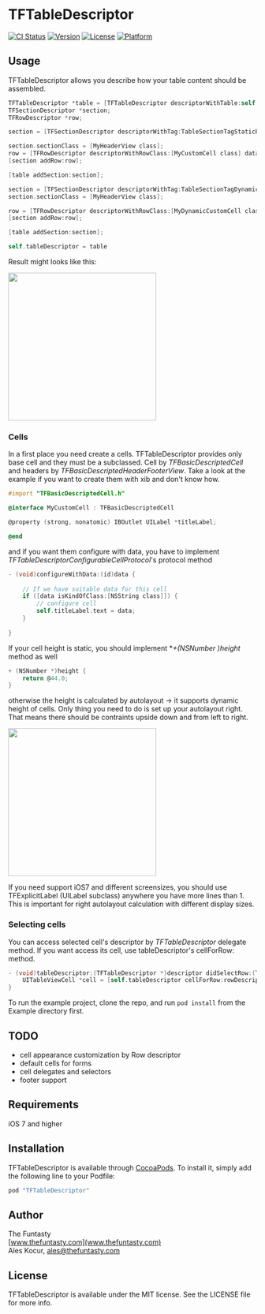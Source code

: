 # TFTableDescriptor

[![CI Status](https://travis-ci.org/thefuntasty/TFTableDescriptor.svg?branch=master)](https://travis-ci.org/thefuntasty/TFTableDescriptor)
[![Version](https://img.shields.io/cocoapods/v/TFTableDescriptor.svg?style=flat)](http://cocoapods.org/pods/TFTableDescriptor)
[![License](https://img.shields.io/cocoapods/l/TFTableDescriptor.svg?style=flat)](http://cocoapods.org/pods/TFTableDescriptor)
[![Platform](https://img.shields.io/cocoapods/p/TFTableDescriptor.svg?style=flat)](http://cocoapods.org/pods/TFTableDescriptor)

## Usage

TFTableDescriptor allows you describe how your table content should be assembled.

```objective-c
TFTableDescriptor *table = [TFTableDescriptor descriptorWithTable:self.tableView];
TFSectionDescriptor *section;
TFRowDescriptor *row;

section = [TFSectionDescriptor descriptorWithTag:TableSectionTagStaticRows title:@"Section with static rows"];

section.sectionClass = [MyHeaderView class];
row = [TFRowDescriptor descriptorWithRowClass:[MyCustomCell class] data:@"Static row with tag" tag:kRowTagStaticTest];
[section addRow:row];

[table addSection:section];

section = [TFSectionDescriptor descriptorWithTag:TableSectionTagDynamicRows title:@"Section with dynamic rows"];
section.sectionClass = [MyHeaderView class];

row = [TFRowDescriptor descriptorWithRowClass:[MyDynamicCustomCell class] data:@"Lorem ipsum dolor sit amet, consectetur adipiscing elit. Duis consectetur bibendum gravida. Aliquam vel augue non massa euismod pharetra. Vivamus euismod ullamcorper velit."];
[section addRow:row];

[table addSection:section];

self.tableDescriptor = table
```
Result might looks like this:

<img src="https://github.com/thefuntasty/TFTableDescriptor/blob/master/screenshot1.png" width=300px />

### Cells

In a first place you need create a cells. TFTableDescriptor provides only base cell and they must be a subclassed. Cell by *TFBasicDescriptedCell* and headers by *TFBasicDescriptedHeaderFooterView*. Take a look at the example if you want to create them with xib and don't know how.

```objective-c
#import "TFBasicDescriptedCell.h"

@interface MyCustomCell : TFBasicDescriptedCell

@property (strong, nonatomic) IBOutlet UILabel *titleLabel;

@end
```

and if you want them configure with data, you have to implement *TFTableDescriptorConfigurableCellProtocol*'s protocol method 

```objective-c
- (void)configureWithData:(id)data {
    
    // If we have suitable data for this cell
    if ([data isKindOfClass:[NSString class]]) {
        // configure cell
        self.titleLabel.text = data;
    }
    
}
```

If your cell height is static, you should implement **+(NSNumber *)height** method as well

```objective-c
+ (NSNumber *)height {
    return @44.0;
}
```

otherwise the height is calculated by autolayout -> it supports dynamic height of cells. Only thing you need to do is set up your autolayout right. That means there should be contraints upside down and from left to right.

<img src="https://github.com/thefuntasty/TFTableDescriptor/blob/master/screenshot2.png" width=300px />

If you need support iOS7 and different screensizes, you should use TFExplicitLabel (UILabel subclass) anywhere you have more lines than 1. This is important for right autolayout calculation with different display sizes.

### Selecting cells

You can access selected cell's descriptor by *TFTableDescriptor* delegate method. If you want access its cell, use tableDescriptor's cellForRow: method.

```objective-c
- (void)tableDescriptor:(TFTableDescriptor *)descriptor didSelectRow:(TFRowDescriptor *)rowDescriptor {
    UITableViewCell *cell = [self.tableDescriptor cellForRow:rowDescriptor];
}
```


To run the example project, clone the repo, and run `pod install` from the Example directory first.

## TODO

- cell appearance customization by Row descriptor
- default cells for forms
- cell delegates and selectors
- footer support

## Requirements
iOS 7 and higher

## Installation

TFTableDescriptor is available through [CocoaPods](http://cocoapods.org). To install
it, simply add the following line to your Podfile:

```ruby
pod "TFTableDescriptor"
```

## Author

The Funtasty <br>
[www.thefuntasty.com](www.thefuntasty.com)<br>
Ales Kocur, ales@thefuntasty.com

## License

TFTableDescriptor is available under the MIT license. See the LICENSE file for more info.
